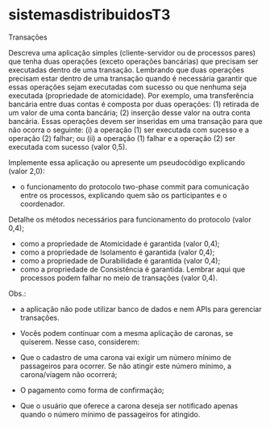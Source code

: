 # sistemasdistribuidosT3

Transações

Descreva uma aplicação simples (cliente-servidor ou de processos pares) que tenha duas operações (exceto operações bancárias) que precisam ser executadas dentro de uma transação. Lembrando que duas operações precisam estar dentro de uma transação quando é necessária garantir que essas operações sejam executadas com sucesso ou que nenhuma seja executada (propriedade de atomicidade). Por exemplo, uma transferência bancária entre duas contas é composta por duas operações: (1) retirada de um valor de uma conta bancária; (2) inserção desse valor na outra conta bancária. Essas operações devem ser inseridas em uma transação para que não ocorra o seguinte: (i) a operação (1) ser executada com sucesso e a operação (2) falhar; ou (ii) a operação (1) falhar e a operação (2) ser executada com sucesso (valor 0,5).

Implemente essa aplicação ou apresente um pseudocódigo explicando (valor 2,0):

- o funcionamento do protocolo two-phase commit para comunicação entre os processos, explicando quem são os participantes e o coordenador.

Detalhe os métodos necessários para funcionamento do protocolo (valor
0,4);
- como a propriedade de Atomicidade é garantida (valor 0,4);
- como a propriedade de Isolamento é garantida (valor 0,4);
- como a propriedade de Durabilidade é garantida (valor 0,4);
- como a propriedade de Consistência é garantida. Lembrar aqui que processos podem falhar no meio de transações (valor 0,4).

Obs.:

- a aplicação não pode utilizar banco de dados e nem APIs para gerenciar transações.

- Vocês podem continuar com a mesma aplicação de caronas, se quiserem. Nesse caso, considerem:
- Que o cadastro de uma carona vai exigir um número mínimo de passageiros para ocorrer. Se não atingir este número mínimo, a carona/viagem não ocorrerá;
- O pagamento como forma de confirmação;
- Que o usuário que oferece a carona deseja ser notificado apenas quando o número mínimo de passageiros for atingido.
 
